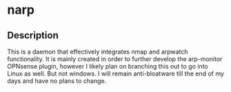 # narp
## Description
This is a daemon that effectively integrates nmap and arpwatch functionality. It is mainly created in order to further develop the arp-monitor
OPNsense plugin, however I likely plan on branching this out to go into Linux as well. But not windows. I will remain anti-bloatware till the
end of my days and have no plans to change.

